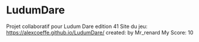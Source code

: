 # LudumDare
Projet collaboratif pour Ludum Dare edition 41
Site du jeu: https://alexcoeffe.github.io/LudumDare/
created: by Mr_renard
My Score: 10